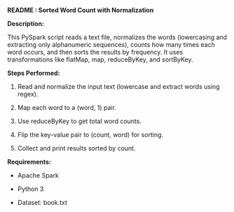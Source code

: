 **README : Sorted Word Count with Normalization**



**Description:**

This PySpark script reads a text file, normalizes the words (lowercasing and extracting only alphanumeric sequences), counts how many times each word occurs, and then sorts the results by frequency. It uses transformations like flatMap, map, reduceByKey, and sortByKey.



**Steps Performed:**



1. Read and normalize the input text (lowercase and extract words using regex).
   
2. Map each word to a (word, 1) pair.
   
3. Use reduceByKey to get total word counts.
   
4. Flip the key-value pair to (count, word) for sorting.
   
5. Collect and print results sorted by count.



**Requirements:**



* Apache Spark



* Python 3



* Dataset: book.txt
